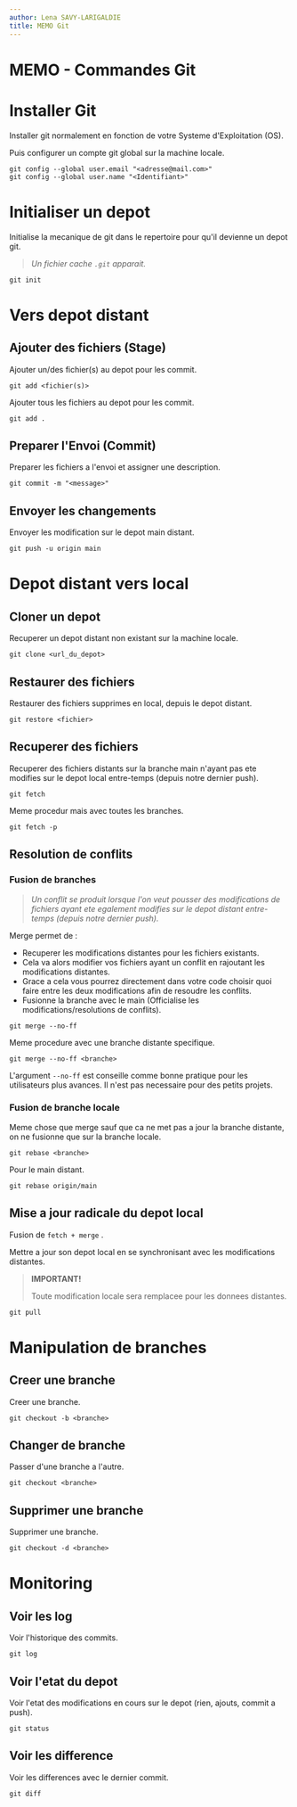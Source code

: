 ```yaml
---
author: Lena SAVY-LARIGALDIE
title: MEMO Git
---
```


# MEMO - Commandes Git

# Installer Git

Installer git normalement en fonction de votre Systeme d'Exploitation (OS).

Puis configurer un compte git global sur la machine locale.

```shell
git config --global user.email "<adresse@mail.com>"
git config --global user.name "<Identifiant>"
```

# Initialiser un depot

Initialise la mecanique de git dans le repertoire pour qu'il devienne un depot git.

> *Un fichier cache `.git` apparait.*

```shell
git init
```

# Vers depot distant

## Ajouter des fichiers (Stage)

Ajouter un/des fichier(s) au depot pour les commit.

```shell
git add <fichier(s)>
```

Ajouter tous les fichiers au depot pour les commit.

```shell
git add .
```

## Preparer l'Envoi (Commit)

Preparer les fichiers a l'envoi et assigner une description.

```shell
git commit -m "<message>"
```

## Envoyer les changements

Envoyer les modification sur le depot main distant.

```shell
git push -u origin main
```

# Depot distant vers local

## Cloner un depot

Recuperer un depot distant non existant sur la machine locale.

```shell
git clone <url_du_depot>
```

## Restaurer des fichiers

Restaurer des fichiers supprimes en local, depuis le depot distant.

```shell
git restore <fichier>
```

## Recuperer des fichiers

Recuperer des fichiers distants sur la branche main n'ayant pas ete modifies sur le depot local entre-temps (depuis notre dernier push).

```shell
git fetch
```

Meme procedur mais avec toutes les branches.

```shell
git fetch -p
```

## Resolution de conflits

### Fusion de branches

> *Un conflit se produit lorsque l'on veut pousser des modifications de fichiers ayant ete egalement modifies sur le depot distant entre-temps (depuis notre dernier push).*

Merge permet de :
- Recuperer les modifications distantes pour les fichiers existants.
- Cela va alors modifier vos fichiers ayant un conflit en rajoutant les modifications distantes.
- Grace a cela vous pourrez directement dans votre code choisir quoi faire entre les deux modifications afin de resoudre les conflits.
- Fusionne la branche avec le main (Officialise les modifications/resolutions de conflits).

```shell
git merge --no-ff
```

Meme procedure avec une branche distante specifique.

```shell
git merge --no-ff <branche>
```

L'argument `--no-ff` est conseille comme bonne pratique pour les utilisateurs plus avances. Il n'est pas necessaire pour des petits projets.

### Fusion de branche locale

Meme chose que merge sauf que ca ne met pas a jour la branche distante, on ne fusionne que sur la branche locale.

```shell
git rebase <branche>
```

Pour le main distant.

```shell
git rebase origin/main
```

## Mise a jour radicale du depot local 

Fusion de `fetch + merge` .

Mettre a jour son depot local en se synchronisant avec les modifications distantes.

> **IMPORTANT!**
> 
> Toute modification locale sera remplacee pour les donnees distantes.

```shell
git pull
```

# Manipulation de branches

## Creer une branche

Creer une branche.

```shell
git checkout -b <branche>
```

## Changer de branche

Passer d'une branche a l'autre.

```shell
git checkout <branche>
```

## Supprimer une branche

Supprimer une branche.

```shell
git checkout -d <branche>
```

# Monitoring

## Voir les log

Voir l'historique des commits.

```shell
git log
```

## Voir l'etat du depot

Voir l'etat des modifications en cours sur le depot (rien, ajouts, commit a push).

```shell
git status
```

## Voir les difference

Voir les differences avec le dernier commit.

```shell
git diff
```
